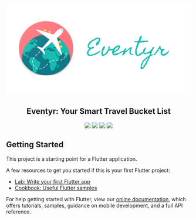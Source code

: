 ![Eventyr Banner](feature%20background.png)

<h2 align="center">Eventyr: Your Smart Travel Bucket List</h2>

<p align="center"><img src="https://img.shields.io/apm/l/vim-mode" /> <img src="https://img.shields.io/badge/-Flutter-02569B?logo=flutter&logoColor=white&style=flat" /> <img src="https://img.shields.io/badge/-AWS%20Lambda-232F3E?logo=amazon-aws&logoColor=white&style=flat" /> <img src="https://img.shields.io/github/repo-size/SHARVAI101/Travel-bucket-list-app?style=flat"/> </p>

## Getting Started

This project is a starting point for a Flutter application.

A few resources to get you started if this is your first Flutter project:

- [Lab: Write your first Flutter app](https://flutter.dev/docs/get-started/codelab)
- [Cookbook: Useful Flutter samples](https://flutter.dev/docs/cookbook)

For help getting started with Flutter, view our
[online documentation](https://flutter.dev/docs), which offers tutorials,
samples, guidance on mobile development, and a full API reference.

